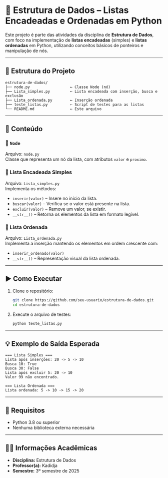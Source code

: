 # 🧠 Estrutura de Dados – Listas Encadeadas e Ordenadas em Python

Este projeto é parte das atividades da disciplina de **Estrutura de Dados**, com foco na implementação de **listas encadeadas** (simples) e **listas ordenadas** em Python, utilizando conceitos básicos de ponteiros e manipulação de nós.

---

## 📁 Estrutura do Projeto

```
estrutura-de-dados/
├── node.py                  ← Classe Node (nó)
├── Lista_simples.py         ← Lista encadeada com inserção, busca e exclusão
├── Lista_ordenada.py        ← Inserção ordenada
├── teste_listas.py          ← Script de testes para as listas
└── README.md                ← Este arquivo
```

---

## 🧩 Conteúdo

### 🔹 `Node`
Arquivo: `node.py`  
Classe que representa um nó da lista, com atributos `valor` e `proximo`.

### 🔹 Lista Encadeada Simples
Arquivo: `Lista_simples.py`  
Implementa os métodos:
- `inserir(valor)` – Insere no início da lista.
- `buscar(valor)` – Verifica se o valor está presente na lista.
- `excluir(valor)` – Remove um valor, se existir.
- `__str__()` – Retorna os elementos da lista em formato legível.

### 🔹 Lista Ordenada
Arquivo: `Lista_ordenada.py`  
Implementa a inserção mantendo os elementos em ordem crescente com:
- `inserir_ordenado(valor)`
- `__str__()` – Representação visual da lista ordenada.

---

## ▶️ Como Executar

1. Clone o repositório:
   ```bash
   git clone https://github.com/seu-usuario/estrutura-de-dados.git
   cd estrutura-de-dados
   ```

2. Execute o arquivo de testes:
   ```bash
   python teste_listas.py
   ```

---

## 💡 Exemplo de Saída Esperada

```
=== Lista Simples ===
Lista após inserções: 20 -> 5 -> 10
Busca 10: True
Busca 30: False
Lista após excluir 5: 20 -> 10
Valor 99 não encontrado.

=== Lista Ordenada ===
Lista ordenada: 5 -> 10 -> 15 -> 20
```

---

## 📌 Requisitos

- Python 3.8 ou superior
- Nenhuma biblioteca externa necessária

---

## 👩‍🏫 Informações Acadêmicas

- **Disciplina:** Estrutura de Dados
- **Professor(a):** Kadidja
- **Semestre:** 3º semestre de 2025
